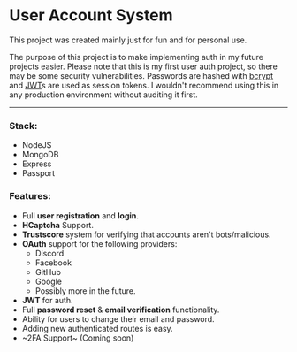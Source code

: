 # User Account System
This project was created mainly just for fun and for personal use. 

The purpose of this project is to make implementing auth in my future projects easier. Please note that this is my first user auth project, so there may be some security vulnerabilities. Passwords are hashed with [bcrypt](https://github.com/kelektiv/node.bcrypt.js) and [JWT](https://jwt.io/)s are used as session tokens. I wouldn't recommend using this in any production environment without auditing it first.

***

### Stack:
* NodeJS
* MongoDB
* Express
* Passport

### Features:
* Full **user registration** and **login**.
* **HCaptcha** Support.
* **Trustscore** system for verifying that accounts aren't bots/malicious.
* **OAuth** support for the following providers:
	* Discord
	* Facebook
	* GitHub
	* Google
	* Possibly more in the future.
* **JWT** for auth.
* Full **password reset** & **email verification** functionality.
* Ability for users to change their email and password.
* Adding new authenticated routes is easy.
* ~2FA Support~ (Coming soon)
